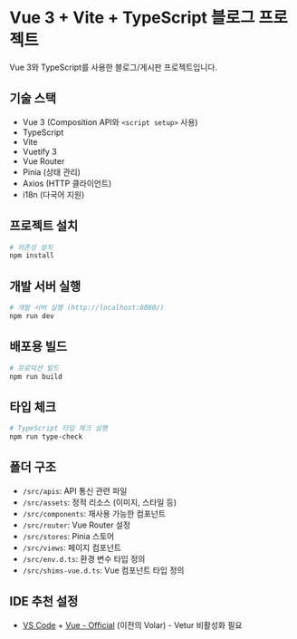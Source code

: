 # Vue 3 + Vite + TypeScript 블로그 프로젝트

Vue 3와 TypeScript를 사용한 블로그/게시판 프로젝트입니다.

## 기술 스택

-   Vue 3 (Composition API와 `<script setup>` 사용)
-   TypeScript
-   Vite
-   Vuetify 3
-   Vue Router
-   Pinia (상태 관리)
-   Axios (HTTP 클라이언트)
-   i18n (다국어 지원)

## 프로젝트 설치

```bash
# 의존성 설치
npm install
```

## 개발 서버 실행

```bash
# 개발 서버 실행 (http://localhost:8080/)
npm run dev
```

## 배포용 빌드

```bash
# 프로덕션 빌드
npm run build
```

## 타입 체크

```bash
# TypeScript 타입 체크 실행
npm run type-check
```

## 폴더 구조

-   `/src/apis`: API 통신 관련 파일
-   `/src/assets`: 정적 리소스 (이미지, 스타일 등)
-   `/src/components`: 재사용 가능한 컴포넌트
-   `/src/router`: Vue Router 설정
-   `/src/stores`: Pinia 스토어
-   `/src/views`: 페이지 컴포넌트
-   `/src/env.d.ts`: 환경 변수 타입 정의
-   `/src/shims-vue.d.ts`: Vue 컴포넌트 타입 정의

## IDE 추천 설정

-   [VS Code](https://code.visualstudio.com/) + [Vue - Official](https://marketplace.visualstudio.com/items?itemName=Vue.volar) (이전의 Volar) - Vetur 비활성화 필요
